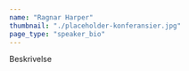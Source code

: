 ```yaml
---
name: "Ragnar Harper"
thumbnail: "./placeholder-konferansier.jpg"
page_type: "speaker_bio"
---
```


Beskrivelse